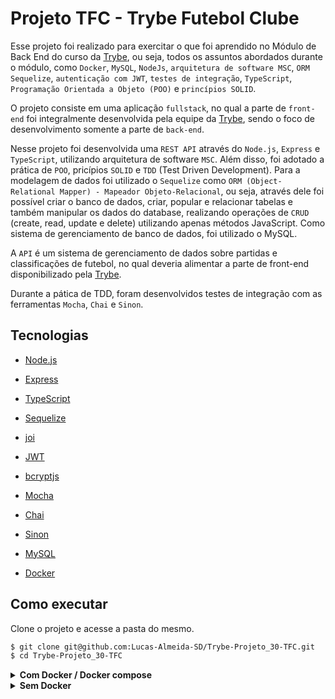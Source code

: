 # Projeto TFC - Trybe Futebol Clube

Esse projeto foi realizado para exercitar o que foi aprendido no Módulo de Back End do curso da [Trybe](https://www.betrybe.com/), ou seja, todos os assuntos abordados durante o módulo, como `Docker`, `MySQL`, `NodeJs`, `arquitetura de software MSC`, `ORM Sequelize`, `autenticação com JWT`, `testes de integração`, `TypeScript`, `Programação Orientada a Objeto (POO)` e `princípios SOLID`.

O projeto consiste em uma aplicação `fullstack`, no qual a parte de `front-end` foi integralmente desenvolvida pela equipe da [Trybe](https://www.betrybe.com/), sendo o foco de desenvolvimento somente a parte de `back-end`.

Nesse projeto foi desenvolvida uma `REST API` através do `Node.js`, `Express` e `TypeScript`, utilizando arquitetura de software `MSC`. Além disso, foi adotado a prática de `POO`, pricípios `SOLID` e `TDD` (Test Driven Development).
Para a modelagem de dados foi utilizado o `Sequelize` como `ORM (Object-Relational Mapper) - Mapeador Objeto-Relacional`, ou seja, através dele foi possível criar o banco de dados, criar, popular e relacionar tabelas e também manipular os dados do database, realizando operações de `CRUD` (create, read, update e delete) utilizando apenas métodos JavaScript. Como sistema de gerenciamento de banco de dados, foi utilizado o MySQL.

A `API` é um sistema de gerenciamento de dados sobre partidas e classificações de futebol, no qual deveria alimentar a parte de front-end disponibilizado pela [Trybe](https://www.betrybe.com/).

Durante a pática de TDD, foram desenvolvidos testes de integração com as ferramentas `Mocha`, `Chai` e `Sinon`.

## Tecnologias

- [Node.js](https://nodejs.org/en/)

- [Express](https://expressjs.com/pt-br/)

- [TypeScript](https://www.typescriptlang.org/)

- [Sequelize](https://sequelize.org/)

- [joi](https://joi.dev/)

- [JWT](https://jwt.io/)

- [bcryptjs](https://www.npmjs.com/package/bcryptjs)

- [Mocha](https://mochajs.org/)

- [Chai](https://www.chaijs.com/api/)

- [Sinon](https://sinonjs.org/)

- [MySQL](https://www.npmjs.com/package/bcryptjs)

- [Docker](https://www.docker.com/)

## Como executar

Clone o projeto e acesse a pasta do mesmo.

```bash
$ git clone git@github.com:Lucas-Almeida-SD/Trybe-Projeto_30-TFC.git
$ cd Trybe-Projeto_30-TFC
```

<details>
  <summary><strong>Com Docker / Docker compose</strong></summary>

  ```bash
  # Realiza orquestração dos containers
  $ npm run compose:up
  ```

  A aplicação frontend estará disponível no seu browser pelo endereço http://localhost:3000.

  A aplicação backend estará disponível  na porta `3001`.

  O MySQL estará disponível  na porta `3002`.
</details>

<details>
  <summary><strong>Sem Docker</strong></summary>

  Vá até o caminho `./app/backend` e execute o comando abaixo:

  ```bash
   # Instala as dependências
    $ npm install

    # Iniciar o projeto
    $ npm start
  ```

  Vá até o caminho `./app/frontend` e execute o comando abaixo:

  ```bash
   # Instala as dependências
    $ npm install

    # Iniciar o projeto
    $ npm start
  ```

  Lembrando que você deverá possuir o sistema de banco de dados MySQL ativo em sua máquina, e você deverá inserir as suas credenciais no arquivo que se localiza em `./app/backend/.env.example`, e não se esqueça de renomeá-lo para `.env`.

  A aplicação frontend estará disponível no seu browser pelo endereço http://localhost:3000.

  A aplicação backend estará disponível  na porta que você inserir na variável de ambiente `APP_PORT` do arquivo `.env`.
</details>